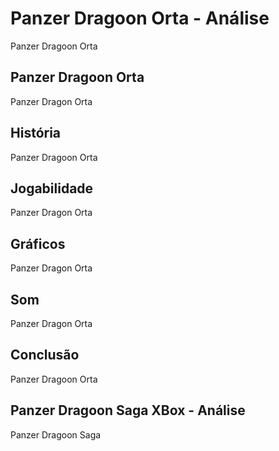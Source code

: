 ---
---

# Panzer Dragoon Orta - Análise

Panzer Dragoon Orta

## Panzer Dragoon Orta

Panzer Dragon Orta

## História

Panzer Dragoon Orta

## Jogabilidade

Panzer Dragon Orta

## Gráficos

Panzer Dragon Orta

## Som

Panzer Dragon Orta

## Conclusão

Panzer Dragoon Orta

## Panzer Dragoon Saga XBox - Análise

Panzer Dragoon Saga
